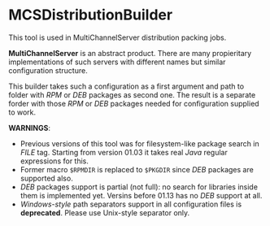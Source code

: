 # MCSDistributionBuilder
This tool is used in MultiChannelServer distribution packing jobs.

**MultiChannelServer** is an abstract product. There are many propieritary implementations of such servers with different names but similar configuration structure.

This builder takes such a configuration as a first argument and path to folder with *RPM* or *DEB* packages as second one. The result is a separate forder with those *RPM* or *DEB* packages needed for configuration supplied to work.

**WARNINGS**: 
- Previous versions of this tool was for filesystem-like package search in *FILE* tag. Starting from version 01.03 it takes real *Java* regular expressions for this.
- Former macro `$RPMDIR` is replaced to `$PKGDIR` since *DEB* packages are supported also.
- *DEB* packages support is partial (not full): no search for libraries inside them is implemented yet. Versins before 01.13 has no *DEB* support at all.
- *Windows-style* path separators support in all configuration files is **deprecated**. Please use Unix-style separator only.
